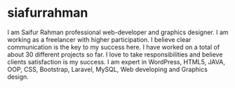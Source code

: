 # siafurrahman
I am Saifur Rahman professional web-developer and graphics designer. I am working as a freelancer with higher participation. I believe clear communication is the key to my success here. I have worked on a total of about 30 different projects so far. I love to take responsibilities and believe clients satisfaction is my success. I am expert in WordPress, HTML5, JAVA, OOP, CSS, Bootstrap, Laravel, MySQL, Web developing and Graphics design.
